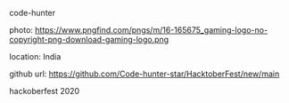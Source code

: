 code-hunter

photo: https://www.pngfind.com/pngs/m/16-165675_gaming-logo-no-copyright-png-download-gaming-logo.png

location: India

github url: https://github.com/Code-hunter-star/HacktoberFest/new/main

hackoberfest 2020
